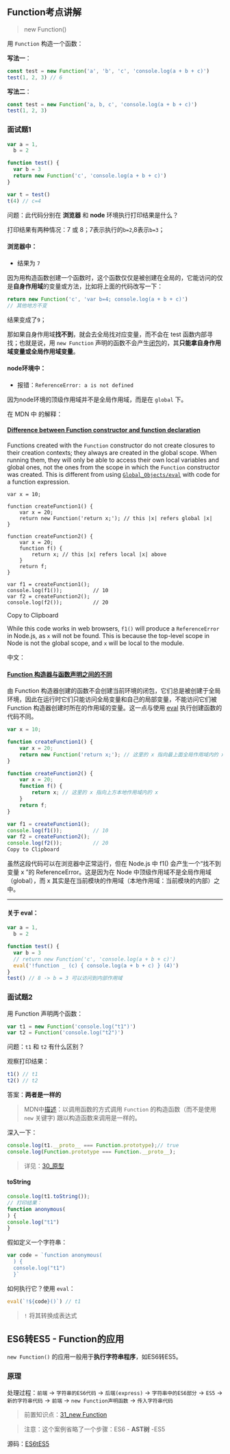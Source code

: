 ## Function考点讲解

> new Function()

用 `Function` 构造一个函数：

**写法一**：

```js
const test = new Function('a', 'b', 'c', 'console.log(a + b + c)') 
test(1, 2, 3) // 6
```

**写法二**：

```js
const test = new Function('a, b, c', 'console.log(a + b + c)')
test(1, 2, 3)
```



### 面试题1

```js
var a = 1,
  b = 2

function test() {
  var b = 3
  return new Function('c', 'console.log(a + b + c)')
}

var t = test()
t(4) // c=4
```

问题：此代码分别在 **浏览器** 和 **node** 环境执行打印结果是什么？

打印结果有两种情况：7 或 8；7表示执行的`b=2`,8表示`b=3`；

#### **浏览器中**：

- 结果为 `7`

因为用构造函数创建一个函数时，这个函数仅仅是被创建在全局的，它能访问的仅是**自身作用域**的变量或方法，比如将上面的代码改写一下：

```js
return new Function('c', 'var b=4; console.log(a + b + c)')
// 其他地方不变
```

结果变成了`9`；

那如果自身作用域**找不到**，就会去全局找对应变量，而不会在 test 函数内部寻找；也就是说，用 `new Function` 声明的函数不会产生[闭包]()的，其**只能拿自身作用域变量或全局作用域变量**。

#### **node环境中**：

- 报错：`ReferenceError: a is not defined`

因为node环境的顶级作用域并不是全局作用域，而是在 `global` 下。

在 MDN 中 的解释：

#### [Difference between Function constructor and function declaration](https://developer.mozilla.org/en-US/docs/Web/JavaScript/Reference/Global_Objects/Function#difference_between_function_constructor_and_function_declaration)

Functions created with the `Function` constructor do not create closures to their creation contexts; they always are created in the global scope. When running them, they will only be able to access their own local variables and global ones, not the ones from the scope in which the `Function` constructor was created. This is different from using [`Global_Objects/eval`](https://developer.mozilla.org/en-US/docs/Web/JavaScript/Reference/Global_Objects/eval) with code for a function expression.

```
var x = 10;

function createFunction1() {
    var x = 20;
    return new Function('return x;'); // this |x| refers global |x|
}

function createFunction2() {
    var x = 20;
    function f() {
        return x; // this |x| refers local |x| above
    }
    return f;
}

var f1 = createFunction1();
console.log(f1());          // 10
var f2 = createFunction2();
console.log(f2());          // 20
```

Copy to Clipboard

While this code works in web browsers, `f1()` will produce a `ReferenceError` in Node.js, as `x` will not be found. This is because the top-level scope in Node is not the global scope, and `x` will be local to the module.

中文：

#### [Function 构造器与函数声明之间的不同](https://developer.mozilla.org/zh-CN/docs/Web/JavaScript/Reference/Global_Objects/Function#function_构造器与函数声明之间的不同)

由 Function 构造器创建的函数不会创建当前环境的闭包，它们总是被创建于全局环境，因此在运行时它们只能访问全局变量和自己的局部变量，不能访问它们被 Function 构造器创建时所在的作用域的变量。这一点与使用 [eval](https://developer.mozilla.org/zh-CN/docs/Web/JavaScript/Reference/Global_Objects/eval) 执行创建函数的代码不同。

```js
var x = 10;

function createFunction1() {
    var x = 20;
    return new Function('return x;'); // 这里的 x 指向最上面全局作用域内的 x
}

function createFunction2() {
    var x = 20;
    function f() {
        return x; // 这里的 x 指向上方本地作用域内的 x
    }
    return f;
}

var f1 = createFunction1();
console.log(f1());          // 10
var f2 = createFunction2();
console.log(f2());          // 20
Copy to Clipboard
```

虽然这段代码可以在浏览器中正常运行，但在 Node.js 中 f1() 会产生一个“找不到变量 x ”的 ReferenceError。这是因为在 Node 中顶级作用域不是全局作用域（global），而 x 其实是在当前模块的作用域（本地作用域：当前模块的内部）之中。

---

#### 关于 eval：

```js
var a = 1,
  b = 2

function test() {
  var b = 3
  // return new Function('c', 'console.log(a + b + c)')
  eval('!function _ (c) { console.log(a + b + c) } (4)')
}
test() // 8 -> b = 3 可以访问到内部作用域
```



### 面试题2 

用 Function 声明两个函数：

```js
var t1 = new Function('console.log("t1")')
var t2 = Function('console.log("t2")')
```

问题：`t1` 和 `t2` 有什么区别？

观察打印结果：

```js
t1() // t1
t2() // t2
```

答案：**两者是一样的**

> MDN中[描述](https://developer.mozilla.org/zh-CN/docs/Web/JavaScript/Reference/Global_Objects/Function#%E6%8F%8F%E8%BF%B0)：以调用函数的方式调用 `Function` 的构造函数（而不是使用 `new` 关键字) 跟以构造函数来调用是一样的。

深入一下：

```js
console.log(t1.__proto__ === Function.prototype);// true
console.log(Function.prototype === Function.__proto__);
```

> 详见：[30_原型](https://github.com/yesmore/pre-interview/blob/main/src/30_%E5%8E%9F%E5%9E%8B.md)



#### toString

```js
console.log(t1.toString());
// 打印结果：
function anonymous(
) {
console.log("t1")
}
```

假如定义一个字符串：

```js
var code = `function anonymous(
  ) {
  console.log("t1")
  }`
```

如何执行它？使用 `eval`：

```js
eval(`!${code}()`) // t1
```

> `!` 将其转换成表达式



## ES6转ES5 - Function的应用

`new Function()` 的应用一般用于**执行字符串程序**，如ES6转ES5。

### 原理

处理过程：`前端` -> `字符串的ES6代码` -> `后端(express)` -> `字符串中的ES6部分` -> `ES5` -> `新的字符串代码` -> `前端` -> `new Function声明函数` -> `传入字符串代码`

> 前置知识点：[31_new Function](https://github.com/yesmore/pre-interview/blob/main/src/31_Function%E8%80%83%E7%82%B9.md)

> 注意：这个案例省略了一个步骤：ES6 - **AST树** -ES5

源码：[ES6tES5]()

